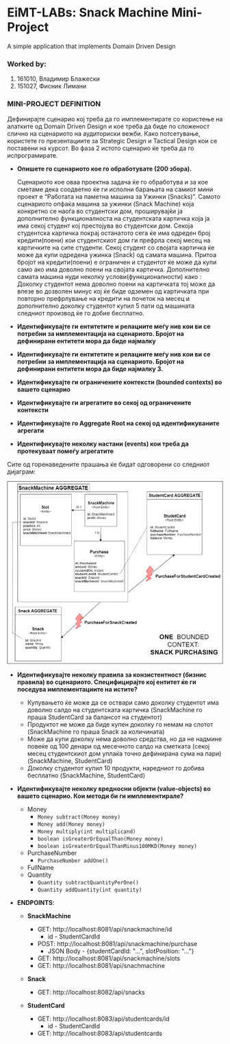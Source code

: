 # EiMT-LABs: Snack Machine Mini-Project
A simple application that implements Domain Driven Design

### Worked by:
1. 161010, Владимир Блажески
2. 151027, Фисник Лимани


### MINI-PROJECT DEFINITION

Дефинирајте сценарио кој треба да го имплементирате со користење на алатките од Domain Driven Design и кое треба да биде по сложеност слично на сценариото на аудиториски вежби. Како потсетување, користете го презентациите за Strategic Design и Tactical Design кои се поставени на курсот.
Во фаза 2 истото сценарио ќе треба да го испрограмирате.

* **Опишете го сценариото кое го обработувате (200 збора).**

    Сценариото кое оваа проектна задача ќе го обработува и за кое сметаме дека 
соодветно ќе ги исполни барањата на самиот мини проект е “Работата на паметна машина за Ужинки (Snacks)”. 
Самото сценариото опфаќа машина за ужинки (Snack Machine) 
која конкретно се наоѓа во студентски дом, 
проширувајќи ја дополнително функционалноста на студентската 
картичка која ја има секој студент кој престојува во студентски 
дом. Секоја студентска картичка покрај останатото сега ќе има 
одреден број кредити(поени) кои студентскиот дом ги префрла 
секој месец на картичките на сите студенти. 
Секој студент со својата картичка ќе може да купи одредена ужинка 
(Snack) од самата машина. Притоа бројот на кредити(поени) е 
ограничен и студентот ќе може да купи само ако има доволно поени 
на својата картичка. 
Дополнително самата машина нуди неколку услови(функционалности) 
како : Доколку студентот нема доволно поени на картичката тој 
може да влезе во дозволен минус кој ќе биде одземен од картичката 
при повторно префрлување на кредити на почеток на месец и 
дополнително доколку студентот купил 5 пати од машината следниот 
производ ќе го добие бесплатно.


* **Идентификувајте ги ентитетите и релациите меѓу нив кои ви се потребни за имплементација на сценариото. Бројот на дефинирани ентитети мора да биде најмалку**

* **Идентификувајте ги ентитетите и релациите меѓу нив кои ви се потребни за имплементација на сценариото. Бројот на дефинирани ентитети мора да биде најмалку 3.**

* **Идентификувајте ги ограничените контексти (bounded contexts) во вашето сценарио**

* **Идентификувајте ги агрегатите во секој од ограничените контексти**

* **Идентификувајте го Aggregate Root на секој од идентификуваните агрегати**

* **Идентификувајте неколку настани (events) кои треба да протекуваат помеѓу агрегатите**

Сите од горенаведените прашања ќе бидат одговорени со следниот дијаграм:

![Dormitory Snack Machine Diagram](https://github.com/vblazhes/emt-lab-snackmachine/blob/master/images/Dormitory%20Smart%20Snack%20Machines.png)

* **Идентификувајте неколку правила за конзистентност (бизнис правила) во сценариото. Специфицирајте кој ентитет ќе ги поседува имплементациите на истите?**

    - Купувањето ќе може да се оствари само доколку студентот има доволно салдо на студентската картичка (SnackMachine го праша StudentCard за балансот на студентот)
    - Продуктот не може да биде купен доколку го немам на слотот (SnackMachine го праша Snack за количината)
    - Може да купи доколку нема доволно средства, но да не надмине повеќе од 100 денари од месечното салдо на сметката (секој месец студентскиот дом уплаќа точно дефинирана сума на пари)(SnackMachine, StudentCard)
    - Доколку студентот купил 10 продукти, наредниот го добива бесплатно (SnackMachine, StudentCard)

* **Идентификувајте неколку вредносни објекти (value-objects) во вашето сценарио. Кои методи би ги имплементирале?**

    - Money
        - ```Money subtract(Money money)``` 
        - ```Money add(Money money)```
        - ```Money multiply(int multiplicand)```
        - ```boolean isGreaterOrEqualThan(Money money)```
        - ```boolean isGreaterOrEqualThanMinus100MKD(Money money)```
    - PurchaseNumber
        - ```PurchaseNumber addOne()```
    - FullName
    - Quantity
        - ```Quantity subtractQuantityPerOne()```
        - ```Quantity addQuantity(int quantity)```
        
        

- **ENDPOINTS**:
    - **SnackMachine**
        - GET: http://localhost:8081/api/snackmachine/id
            - id - StudentCardId
        - POST: http://localhost:8081/api/snackmachine/purchase
            - JSON Body - {studentCardId: "...", slotPosition: "..."}
        - GET: http://localhost:8081/api/snackmachine/slots
        - GET: http://localhost:8081/api/snachmachine
      
    - **Snack**
        - GET: http://localhost:8082/api/snacks
    
    - **StudentCard**
        - GET: http://localhost:8083/api/studentcards/id
            - id - StudentCardId
        - GET: http://localhost:8083/api/studentcards
